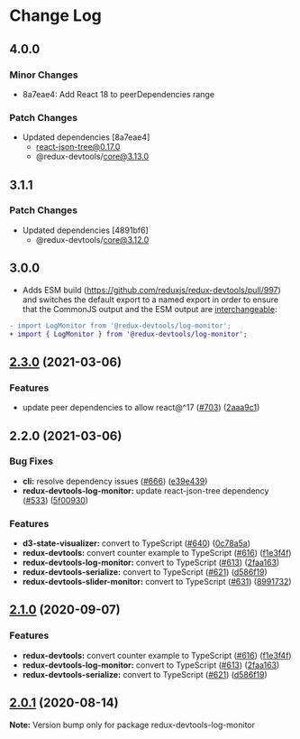 # Change Log

## 4.0.0

### Minor Changes

- 8a7eae4: Add React 18 to peerDependencies range

### Patch Changes

- Updated dependencies [8a7eae4]
  - react-json-tree@0.17.0
  - @redux-devtools/core@3.13.0

## 3.1.1

### Patch Changes

- Updated dependencies [4891bf6]
  - @redux-devtools/core@3.12.0

## 3.0.0

- Adds ESM build (https://github.com/reduxjs/redux-devtools/pull/997) and switches the default export to a named export in order to ensure that the CommonJS output and the ESM output are [interchangeable](https://rollupjs.org/guide/en/#outputexports):

```diff
- import LogMonitor from '@redux-devtools/log-monitor';
+ import { LogMonitor } from '@redux-devtools/log-monitor';
```

## [2.3.0](https://github.com/reduxjs/redux-devtools/compare/@redux-devtools/log-monitor@2.2.0...@redux-devtools/log-monitor@2.3.0) (2021-03-06)

### Features

- update peer dependencies to allow react@^17 ([#703](https://github.com/reduxjs/redux-devtools/issues/703)) ([2aaa9c1](https://github.com/reduxjs/redux-devtools/commit/2aaa9c10a383e3a7ab20b3ab14639781fd7bb2eb))

## 2.2.0 (2021-03-06)

### Bug Fixes

- **cli:** resolve dependency issues ([#666](https://github.com/reduxjs/redux-devtools/issues/666)) ([e39e439](https://github.com/reduxjs/redux-devtools/commit/e39e43968b445ecbdcdab515050c5338cadabbe6))
- **redux-devtools-log-monitor:** update react-json-tree dependency ([#533](https://github.com/reduxjs/redux-devtools/issues/533)) ([5f00930](https://github.com/reduxjs/redux-devtools/commit/5f00930eef78de97aa4a477d054801f93add6070))

### Features

- **d3-state-visualizer:** convert to TypeScript ([#640](https://github.com/reduxjs/redux-devtools/issues/640)) ([0c78a5a](https://github.com/reduxjs/redux-devtools/commit/0c78a5a9a76ee7eff37dcd8e39272d98c03e0869))
- **redux-devtools:** convert counter example to TypeScript ([#616](https://github.com/reduxjs/redux-devtools/issues/616)) ([f1e3f4f](https://github.com/reduxjs/redux-devtools/commit/f1e3f4f8340dea288de5229006acf9dc1ef1cccf))
- **redux-devtools-log-monitor:** convert to TypeScript ([#613](https://github.com/reduxjs/redux-devtools/issues/613)) ([2faa163](https://github.com/reduxjs/redux-devtools/commit/2faa16319b59ece946757af7630ca4ab1264f1f5))
- **redux-devtools-serialize:** convert to TypeScript ([#621](https://github.com/reduxjs/redux-devtools/issues/621)) ([d586f19](https://github.com/reduxjs/redux-devtools/commit/d586f1955a3648883107f8c981ee17eeb4c013a3))
- **redux-devtools-slider-monitor:** convert to TypeScript ([#631](https://github.com/reduxjs/redux-devtools/issues/631)) ([8991732](https://github.com/reduxjs/redux-devtools/commit/89917320e5ecf33dc3625b05daa1e9fe120a783d))

## [2.1.0](https://github.com/reduxjs/redux-devtools/compare/redux-devtools-log-monitor@2.0.1...redux-devtools-log-monitor@2.1.0) (2020-09-07)

### Features

- **redux-devtools:** convert counter example to TypeScript ([#616](https://github.com/reduxjs/redux-devtools/issues/616)) ([f1e3f4f](https://github.com/reduxjs/redux-devtools/commit/f1e3f4f8340dea288de5229006acf9dc1ef1cccf))
- **redux-devtools-log-monitor:** convert to TypeScript ([#613](https://github.com/reduxjs/redux-devtools/issues/613)) ([2faa163](https://github.com/reduxjs/redux-devtools/commit/2faa16319b59ece946757af7630ca4ab1264f1f5))
- **redux-devtools-serialize:** convert to TypeScript ([#621](https://github.com/reduxjs/redux-devtools/issues/621)) ([d586f19](https://github.com/reduxjs/redux-devtools/commit/d586f1955a3648883107f8c981ee17eeb4c013a3))

## [2.0.1](https://github.com/reduxjs/redux-devtools/compare/redux-devtools-log-monitor@2.0.0...redux-devtools-log-monitor@2.0.1) (2020-08-14)

**Note:** Version bump only for package redux-devtools-log-monitor
